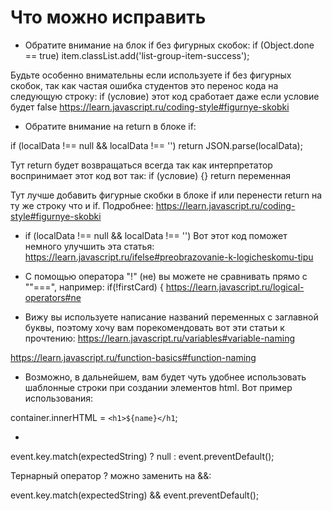 # Что можно исправить
- Обратите внимание на блок if без фигурных скобок:
if (Object.done == true) item.classList.add('list-group-item-success');

Будьте особенно внимательны если используете if без фигурных скобок, так как частая ошибка студентов это перенос кода на следующую строку:
if (условие)
  этот код сработает даже если условие будет false
https://learn.javascript.ru/coding-style#figurnye-skobki

- Обратите внимание на return в блоке if:

if (localData !== null && localData !== '')
    return JSON.parse(localData);

Тут return будет возвращаться всегда так как интерпретатор воспринимает этот код вот так:
if (условие) {}
return переменная

Тут лучше  добавить фигурные скобки в блоке if или перенести  return на ту же строку что и if. Подробнее:
https://learn.javascript.ru/coding-style#figurnye-skobki

- if (localData !== null && localData !== '')
Вот этот код поможет немного улучшить эта статья:
https://learn.javascript.ru/ifelse#preobrazovanie-k-logicheskomu-tipu

- С помощью оператора "!" (не) вы можете не сравнивать прямо с ""===", например:
if(!firstCard) {
https://learn.javascript.ru/logical-operators#ne

- Вижу вы используете написание названий переменных с заглавной буквы,  поэтому хочу вам порекомендовать вот эти статьи к прочтению:
https://learn.javascript.ru/variables#variable-naming

https://learn.javascript.ru/function-basics#function-naming

- Возможно, в дальнейшем, вам будет чуть удобнее использовать шаблонные строки при создании элементов html. Вот пример использования:

container.innerHTML = `<h1>${name}</h1`;

-
event.key.match(expectedString) ? null : event.preventDefault();

Тернарный оператор ? можно заменить на &&:

event.key.match(expectedString) && event.preventDefault();
